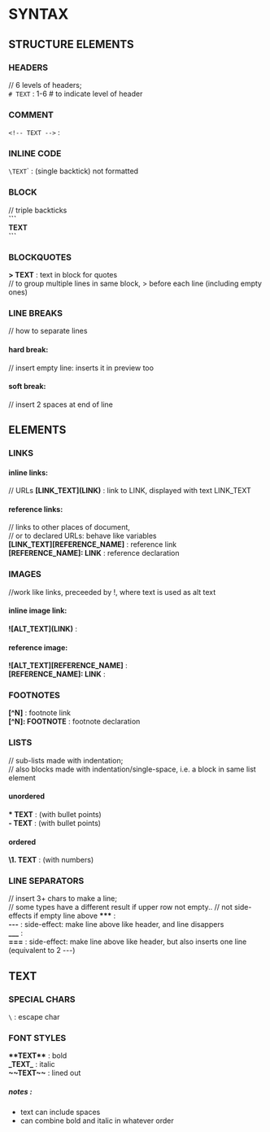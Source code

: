 # SYNTAX


## STRUCTURE ELEMENTS
### HEADERS
// 6 levels of headers;  
`# TEXT` : 1-6 \# to indicate level of header
### COMMENT
`<!-- TEXT -->` :  
### INLINE CODE
`\TEXT`\` : (single backtick) not formatted
### BLOCK
// triple backticks  
**\```**  
**TEXT**  
**\```**
### BLOCKQUOTES
**> TEXT** : text in block for quotes  
// to group multiple lines in same block, > before each line (including empty ones)
### LINE BREAKS
// how to separate lines
#### hard break:
// insert empty line: inserts it in preview too
#### soft break:
// insert 2 spaces at end of line


## ELEMENTS

### LINKS
#### inline links:
// URLs
**\[LINK_TEXT\]\(LINK\)** : link to LINK, displayed with text LINK_TEXT
#### reference links:
// links to other places of document,  
// or to declared URLs: behave like variables  
**\[LINK_TEXT\]\[REFERENCE_NAME\]** : reference link  
**\[REFERENCE_NAME\]: LINK** : reference declaration  

### IMAGES
//work like links, preceeded by !, where text is used as alt text
#### inline image link:
**\!\[ALT_TEXT\]\(LINK\)** : 
#### reference image:
**\!\[ALT_TEXT][REFERENCE_NAME]** :  
**\[REFERENCE_NAME]: LINK** :  
### FOOTNOTES
**\[^N]** : footnote link  
**\[^N]: FOOTNOTE** : footnote declaration

### LISTS
// sub-lists made with indentation;  
// also blocks made with indentation/single-space, i.e. a block in same list element
#### unordered
**\* TEXT** : (with bullet points)  
**\- TEXT** : (with bullet points)
#### ordered
**\1. TEXT** : (with numbers)

### LINE SEPARATORS
// insert 3+ chars to make a line;  
// some types have a different result if upper row not empty..
// not side-effects if empty line above
**\*\*\*** :  
**---** : side-effect: make line above like header, and line disappers  
**___** :  
**===** : side-effect: make line above like header, but also inserts one line (equivalent to 2 ---)  


## TEXT
### SPECIAL CHARS
`\` : escape char
### FONT STYLES
**\*\*TEXT\*\*** : bold  
**\_TEXT\_** : italic  
**\~~TEXT\~~** : lined out  
##### notes : 
- text can include spaces
- can combine bold and italic in whatever order
